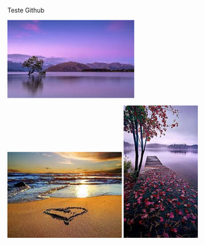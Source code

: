 <p> Teste Github </p>

![image](./IMG/Imagem1.jfif) 

<p></p>

![image](./IMG/Imagem2.jfif)
![image](./IMG/Imagem3.jfif)
